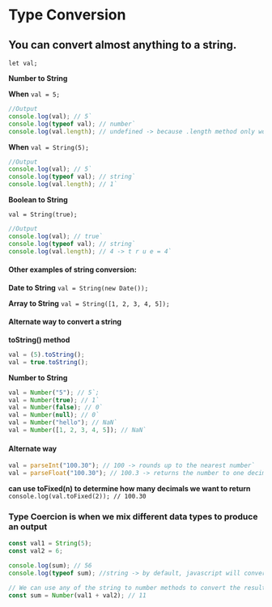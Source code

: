 # Type Conversion

## You can convert almost anything to a string.

`let val;`

**Number to String**

**When** `val = 5;`

```javascript
//Output
console.log(val); // 5`
console.log(typeof val); // number`
console.log(val.length); // undefined -> because .length method only works on a string`
```

**When** `val = String(5);`

```javascript
//Output
console.log(val); // 5`
console.log(typeof val); // string`
console.log(val.length); // 1`
```

**Boolean to String**

`val = String(true);`

```javascript
//Output
console.log(val); // true`
console.log(typeof val); // string`
console.log(val.length); // 4 -> t r u e = 4`
```

#### Other examples of string conversion:

**Date to String** `val = String(new Date());`

**Array to String** `val = String([1, 2, 3, 4, 5]);`

#### Alternate way to convert a string

**toString\(\) method**

```javascript
val = (5).toString();
val = true.toString();
```

**Number to String**

```javascript
val = Number("5"); // 5`;
val = Number(true); // 1`
val = Number(false); // 0`
val = Number(null); // 0`
val = Number("hello"); // NaN`
val = Number([1, 2, 3, 4, 5]); // NaN`
```

#### Alternate way

```javascript
val = parseInt("100.30"); // 100 -> rounds up to the nearest number`
val = parseFloat("100.30"); // 100.3 -> returns the number to one decimal`
```

**can use toFixed\(n\) to determine how many decimals we want to return** `console.log(val.toFixed(2)); // 100.30`

### Type Coercion is when we mix different data types to produce an output

```javascript
const val1 = String(5);
const val2 = 6;

console.log(sum); // 56
console.log(typeof sum); //string -> by default, javascript will convert the other data type into a string.

// We can use any of the string to number methods to convert the result into a number instead.
const sum = Number(val1 + val2); // 11
```


